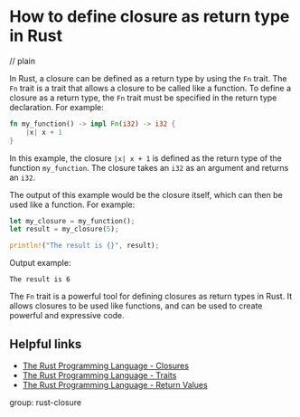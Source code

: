 # How to define closure as return type in Rust
// plain

In Rust, a closure can be defined as a return type by using the `Fn` trait. The `Fn` trait is a trait that allows a closure to be called like a function. To define a closure as a return type, the `Fn` trait must be specified in the return type declaration. For example:

```rust
fn my_function() -> impl Fn(i32) -> i32 {
    |x| x + 1
}
```

In this example, the closure `|x| x + 1` is defined as the return type of the function `my_function`. The closure takes an `i32` as an argument and returns an `i32`.

The output of this example would be the closure itself, which can then be used like a function. For example:

```rust
let my_closure = my_function();
let result = my_closure(5);

println!("The result is {}", result);
```

Output example:

```
The result is 6
```

The `Fn` trait is a powerful tool for defining closures as return types in Rust. It allows closures to be used like functions, and can be used to create powerful and expressive code.

## Helpful links

- [The Rust Programming Language - Closures](https://doc.rust-lang.org/book/ch13-01-closures.html)
- [The Rust Programming Language - Traits](https://doc.rust-lang.org/book/ch10-02-traits.html)
- [The Rust Programming Language - Return Values](https://doc.rust-lang.org/book/ch03-03-how-functions-work.html#return-values)

group: rust-closure